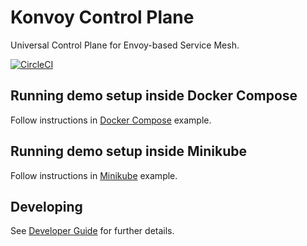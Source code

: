 # Konvoy Control Plane

Universal Control Plane for Envoy-based Service Mesh.

[![CircleCI](https://circleci.com/gh/Kong/konvoy.svg?style=svg&circle-token=096403452b9bf2c2030f3ce1e7b0338fb6b7b448)](https://circleci.com/gh/Kong/konvoy)

## Running demo setup inside Docker Compose

Follow instructions in [Docker Compose](examples/docker-compose/README.md) example.

## Running demo setup inside Minikube

Follow instructions in [Minikube](examples/minikube/README.md) example.

## Developing

See [Developer Guide](DEVELOPER.md) for further details.
